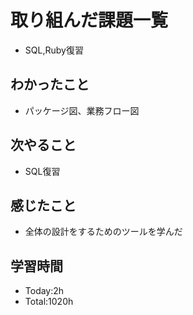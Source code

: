# 取り組んだ課題一覧
- SQL,Ruby復習
## わかったこと
- パッケージ図、業務フロー図
## 次やること
- SQL復習
## 感じたこと
- 全体の設計をするためのツールを学んだ
## 学習時間
- Today:2h
- Total:1020h
